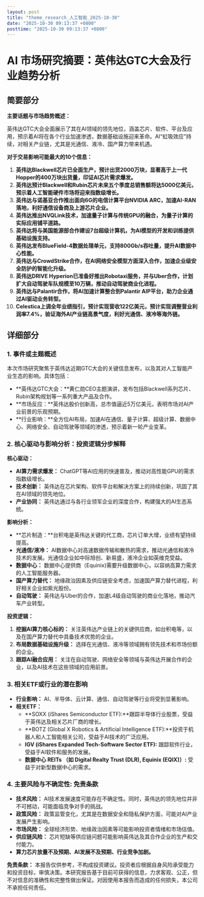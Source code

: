 ```yaml
---
layout: post
title: "theme_research_人工智能_2025-10-30"
date: "2025-10-30 09:13:37 +0800"
posttime: "2025-10-30 09:13:37 +0800"
---
```


# AI 市场研究摘要：英伟达GTC大会及行业趋势分析

## 简要部分

**主要话题与市场趋势概述：**

英伟达GTC大会全面展示了其在AI领域的领先地位，涵盖芯片、软件、平台及应用，预示着AI将在各个行业加速渗透，数据基础设施迎来革命。AI“虹吸效应”持续，对相关产业链，尤其是光通信、液冷、国产算力带来机遇。

**对于交易影响可能最大的10个信息：**

1.  **英伟达Blackwell芯片已全面生产，预计出货2000万块，显著高于上一代Hopper的400万块出货量，印证AI芯片需求爆发。**
2.  **英伟达预计Blackwell和Rubin芯片未来五个季度总销售额将达5000亿美元，预示着人工智能硬件市场将迎来指数级增长。**
3.  **英伟达与诺基亚合作推出面向6G的电信计算平台NVIDIA ARC，加速AI-RAN落地，利好通信设备商及上游芯片企业。**
4.  **英伟达推出NVQLink技术，加速量子计算与传统GPU的融合，为量子计算的实际应用铺平道路。**
5.  **英伟达将与美国能源部合作建设7台超级计算机，为AI模型的开发和训练提供基础设施支持。**
6.  **英伟达发布BlueField-4数据处理单元，支持800Gb/s吞吐量，提升AI数据中心性能。**
7.  **英伟达与CrowdStrike合作，在AI网络安全模型方面深入合作，加速企业级安全防护的智能化升级。**
8.  **英伟达DRIVE Hyperion已准备好推出Robotaxi服务，并与Uber合作，计划扩大自动驾驶车队规模至10万辆，推动自动驾驶商业化进程。**
9.  **英伟达与Palantir合作，将AI加速计算整合到Palantir AIP平台，助力企业通过AI驱动业务转型。**
10. **Celestica上调全年业绩指引，预计实现营收122亿美元，预计实现调整营业利润率7.4%，验证海外AI产业链高景气度，利好光通信、液冷等海外链。**

## 详细部分

### 1. 事件或主题概述

本次市场研究聚焦于英伟达近期GTC大会的关键信息发布，以及其对人工智能产业生态的影响。具体包括：

*   **英伟达GTC大会：**黄仁勋CEO主题演讲，发布包括Blackwell系列芯片、Rubin架构规划等一系列重大产品及合作。
*   **市场反应：**英伟达股价创新高，总市值逼近5万亿美元，表明市场对AI产业前景的乐观预期。
*   **行业影响：**全方位AI布局，加速AI在通信、量子计算、超级计算、数据中心、网络安全、自动驾驶等领域的渗透，预示着新一轮产业变革。

### 2. 核心驱动与影响分析：投资逻辑分步解释

**核心驱动：**

*   **AI算力需求爆发：** ChatGPT等AI应用的快速普及，推动对高性能GPU的需求指数级增长。
*   **技术创新：** 英伟达在芯片架构、软件平台和解决方案上的持续创新，巩固了其在AI领域的领先地位。
*   **产业协同：** 英伟达通过与各行业领军企业的深度合作，构建强大的AI生态系统。

**影响分析：**

*   **芯片制造：**台积电是英伟达关键的代工商，芯片订单大增，业绩有望持续提高。
*   **光通信/液冷：** AI数据中心对高速数据传输和散热的需求，推动光通信和液冷技术的发展。光通信企业如中际旭创、新易盛，液冷企业如英维克受益。
*   **数据中心：** 数据中心提供商（Equinix)需要升级数据中心，以容纳高算力需求的人工智能服务器。
*   **国产算力替代：** 地缘政治因素及供应链安全考虑，加速国产算力替代进程，利好相关企业如紫光股份。
*   **自动驾驶：** 英伟达与Uber的合作，加速L4级自动驾驶的商业化落地，推动汽车产业转型。

**投资逻辑：**

1.  **挖掘AI算力核心标的：**  关注英伟达产业链上的关键供应商，如台积电等，以及在国产算力替代中具备技术优势的企业。
2.  **布局数据基础设施升级：**  选择在光通信、液冷等领域拥有领先技术和市场份额的企业。
3.  **跟踪AI融合应用：**  关注在自动驾驶、网络安全等领域与英伟达开展合作的企业，以及AI技术在这些领域的应用前景。

### 3. 相关ETF或行业的潜在影响

*   **行业影响：** AI、半导体、云计算、通信、自动驾驶等行业将受到显著影响。
*   **相关ETF：**
    *   **SOXX (iShares Semiconductor ETF):**跟踪半导体行业股票，受益于英伟达及相关芯片厂商的增长。
    *   **BOTZ (Global X Robotics & Artificial Intelligence ETF):**投资于机器人和人工智能相关公司，受益于AI技术的广泛应用。
    *   **IGV (iShares Expanded Tech-Software Sector ETF):** 跟踪软件行业，受益于AI软件和服务的发展。
    *   **数据中心 REITs （如 Digital Realty Trust (DLR), Equinix (EQIX)）:** 受益于对新型数据中心的需求。

### 4. 主要风险与不确定性: 免责条款

*   **技术风险：** AI技术发展速度可能存在不确定性。同时，英伟达的领先地位并非不可撼动，可能面临竞争对手的挑战。
*   **政策风险：** 政策监管变化，尤其是在数据安全和隐私保护方面，可能对AI产业发展产生影响。
*   **市场风险：** 全球经济形势、地缘政治因素等可能影响投资者情绪和市场估值。
*   **供应链风险：** 芯片短缺等供应链问题可能影响英伟达及其合作企业的生产和交付能力。
*   **算力芯片放量不及预期、AI发展不及预期、行业竞争加剧。**

**免责条款：** 本报告仅供参考，不构成投资建议。投资者应根据自身风险承受能力和投资目标，审慎决策。本研究报告基于目前可获得的信息，力求客观、公正，但不对信息的准确性和完整性做出保证。对因使用本报告而造成的任何损失，本公司不承担任何责任。